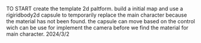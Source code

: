 TO START
create the template 2d paltform. build a initial map and use a rigiridbody2d capsule to temporarily replace the main character because the material has not been found.
the capsule can move based on the control wich can be use for implement the camera before we find the material for main character. 2024/3/2
